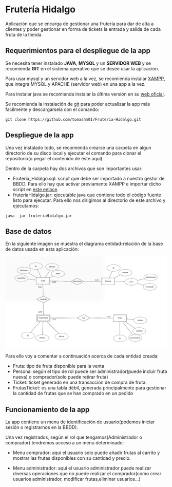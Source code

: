 # Frutería Hidalgo
Aplicación que se encarga de gestionar una frutería para dar de alta a clientes y poder gestionar en forma de tickets la entrada y salida de cada fruta de la tienda.

## Requerimientos para el despliegue de la app

Se necesita tener instalado **JAVA**, **MYSQL** y un **SERVIDOR WEB** y se recomienda **GIT** en el sistema operativo que se desee usar la aplicación. 

Para usar mysql y un servidor web a la vez, se recomienda instalar [XAMPP](https://www.apachefriends.org/es/download.html), que integra MYSQL y APACHE (servidor web) en una app a la vez. 

Para instalar java se recomienda instalar la última versión en 
su [web oficial](https://www.java.com/es/download/ie_manual.jsp). 

Se recomienda la instalación de [git](https://git-scm.com/book/es/v2/Inicio---Sobre-el-Control-de-Versiones-Instalaci%C3%B3n-de-Git) para poder actualizar la app más facilmente y descargarsela con el comando:
```
git clone https://github.com/tomashm01/Fruteria-Hidalgo.git
```

## Despliegue de la app 

Una vez instalado todo, se recomienda crearse una carpeta en algun directorio de su disco local y ejecutar el comando para clonar el repositorio(o pegar el contenido de este aquí).

Dentro de la carpeta hay dos archivos que son importantes usar:

- Fruteria_Hidalgo.sql: script que debe ser importado a nuestro gestor de BBDD. Para ello hay que activar previamente XAMPP e importar dicho script en [este enlace](localhost/phpmyadmin).
- fruteriaHidalgo.jar: ejecutable java que contiene todo el código fuente listo para ejecutar. Para ello nos dirigimos al directorio de este archivo y ejecutamos:
```
java -jar fruteriaHidalgo.jar
```

## Base de datos

En la siguiente imagen se muestra el diagrama entidad-relación de la base de datos usada en esta aplicación:

![Modelo entidad-relacional](/src/img/Diagrama.png)

Para ello voy a comentar a continuación acerca de cada entidad creada:
* Fruta: tipo de fruta disponible para la venta
* Persona: según el tipo de rol puede ser administrador(puede incluir fruta nueva) o comprador(solo puede retirar fruta)
* Ticket: ticket generado en una transacción de compra de fruta.
* FrutasTicket: es una tabla débil, generada principalmente para gestionar la cantidad de frutas que se han comprado en un pedido

## Funcionamiento de la app

La app contiene un menu de identificación de usuario(podemos iniciar sesión o registrarnos en la BBDD).

Una vez registrados, según el rol que tengamos(Administrador o comprador) tendremos acceso a un menu determinado:

- Menu comprador: aquí el usuario solo puede añadir frutas al carrito y mostrar las frutas disponibles con su cantidad y precio.

- Menu administrador: aquí el usuario administrador puede realizar diversas operaciones que no puede realizar el comprador(como crear usuarios administrador, modificar frutas,eliminar usuarios...)



